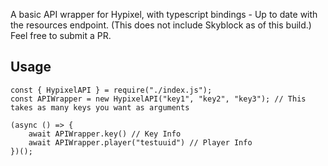 A  basic API wrapper for Hypixel, with typescript bindings - Up to date with the resources endpoint. (This does not include Skyblock as of this build.) Feel free to submit a PR.

## Usage

```
const { HypixelAPI } = require("./index.js");
const APIWrapper = new HypixelAPI("key1", "key2", "key3"); // This takes as many keys you want as arguments

(async () => {
    await APIWrapper.key() // Key Info
    await APIWrapper.player("testuuid") // Player Info
})();
```

